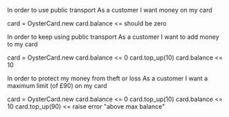In order to use public transport
As a customer
I want money on my card

card = OysterCard.new
card.balance <= should be zero

In order to keep using public transport
As a customer
I want to add money to my card

card = OysterCard.new
card.balance <= 0
card.top_up(10)
card.balance <= 10 

In order to protect my money from theft or loss
As a customer
I want a maximum limit (of £90) on my card

card = OysterCard.new
card.balance <= 0
card.top_up(10)
card.balance <= 10 
card.top_up(90) <= raise error "above max balance"